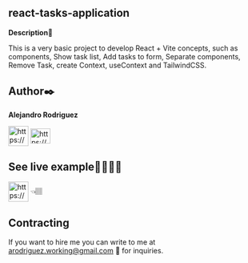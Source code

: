 
## react-tasks-application
**Description**📝

This is a very basic project to develop React + Vite concepts, such as components, Show task list, Add tasks to form, Separate components, Remove Task, create Context, useContext and TailwindCSS.


## Author✒️
**Alejandro Rodriguez**
<p align="left">
<a href="https://github.com/alejo-RB" target="blank"><img align="center" src="https://img.icons8.com/ios-filled/150/null/github.png" alt="https://github.com/alejo-RB" height="40" width="40" /></a>
<a href="https://www.linkedin.com/in/alejandro-rb/" target="blank"><img align="center" src="https://raw.githubusercontent.com/rahuldkjain/github-profile-readme-generator/master/src/images/icons/Social/linked-in-alt.svg" alt="https://www.linkedin.com/in/alejandro-rb/" height="30" width="40" /></a> 
</p>

## See live example👨🏽‍💻🔗

<a href="https://alejo-rb.github.io/react-tasks-application/" target="blank"><img align="center" src="https://img.icons8.com/color/48/internet--v1.png" alt="https://alejo-rb.github.io/react-tasks-application/" height="40" width="40" /></a> 👈🏽

## Contracting
If you want to hire me you can write to me at arodriguez.working@gmail.com 📧 for inquiries.
